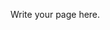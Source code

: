 <!--
.. title: About Me
.. slug: about-me
.. date: 2018-07-15 19:23:55 UTC-04:00
.. tags: 
.. category: 
.. link: 
.. description: 
.. type: text
-->

Write your page here.
